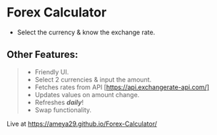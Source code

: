 # Forex Calculator
- Select the currency & know the exchange rate.

## Other Features:
> - Friendly UI.
> - Select 2 currencies & input the amount.
> - Fetches rates from API [https://api.exchangerate-api.com/]
> - Updates values on amount change.
> - Refreshes ***daily***!
> - Swap functionality.

Live at https://ameya29.github.io/Forex-Calculator/